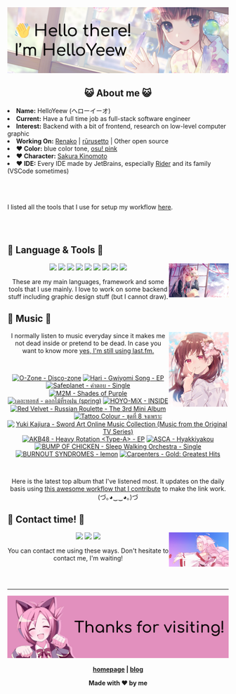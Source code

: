 <img src="welcome-banner.png" alt="Welcome!">

<h2 align="center">😺 About me 😺</h2> 
<!-- <href="https://music.apple.com/profile/HelloYeew"><img src="https://music-profile.rayriffy.com/theme/light.svg?uid=000318.14c819f20852410f9dbc0d2a5438f62b.0716" width="27%" align="right"></href> -->
<li><b>Name:</b> HelloYeew (ヘローイーオ)</li>
<li><b>Current:</b> Have a full time job as full-stack software engineer</li>
<li><b>Interest:</b> Backend with a bit of frontend, research on low-level computer graphic</li>
<li><b>Working On:</b> <a href="https://github.com/HelloYeew/renako">Renako</a> | <a href="https://github.com/Rurusetto/rurusetto">rūrusetto</a> | Other open source</li>
<li><b>❤️ Color:</b> blue color tone, <a href="https://www.color-hex.com/color-palette/104633">osu! pink</a></li>
<li><b>❤️ Character:</b> <a href="https://ccsakura.fandom.com/wiki/Sakura_Kinomoto">Sakura Kinomoto</a></li>
<li><b>❤️ IDE:</b> Every IDE made by JetBrains, especially <a href="https://www.jetbrains.com/rider/">Rider</a> and its family</li> (VSCode sometimes)
<br>
<br>
<br>
<br>

<p>I listed all the tools that I use for setup my workflow <a href="https://github.com/HelloYeew/workflow-setup">here</a>.</p>

<br>
<br>

## 📇 Language & Tools 📇

<img src="knowledge-pic.png" width="27%" align="right">
<p align="center"><img src="https://img.shields.io/badge/-python-3776AB.svg?&style=for-the-badge&logo=python&logoColor=white"/> <img src="https://img.shields.io/badge/-django-092E20.svg?&style=for-the-badge&logo=django&logoColor=white"/> <img src="https://img.shields.io/badge/-csharp-239120.svg?&style=for-the-badge&logo=csharp&logoColor=white"/> <img src="https://img.shields.io/badge/-javascript-F7DF1E.svg?&style=for-the-badge&logo=javascript&logoColor=black"/> <img src="https://img.shields.io/badge/-typescript-3178C6.svg?&style=for-the-badge&logo=typescript&logoColor=white"/> <img src="https://img.shields.io/badge/java-007396.svg?&style=for-the-badge&logo=java&logoColor=white"/> <img src="https://img.shields.io/badge/-html5-E34F26.svg?&style=for-the-badge&logo=html5&logoColor=white"/> <img src="https://img.shields.io/badge/-css3-1572B6.svg?&style=for-the-badge&logo=css3&logoColor=white"/> <img src="https://img.shields.io/badge/-tailwind CSS-06B6D4.svg?&style=for-the-badge&logo=Tailwind CSS&logoColor=white"/>

<p align="center">These are my main languages, framework and some tools that I use mainly. I love to work on some backend stuff including graphic design stuff (but I cannot draw).</p>

## 🎵 Music 🎵

<img src="music-pic.png" width="27%" align="right">

<p align="center">I normally listen to music everyday since it makes me not dead inside or pretend to be dead. In case you want to know more <a href="https://www.last.fm/user/HelloYeew">yes, I'm still using last.fm.</p>
  
<br>

<!-- lastfm -->
<p align="center"><a href="https://www.last.fm/music/O-Zone/Disco-zone"><img src="https://lastfm.freetls.fastly.net/i/u/64s/d606d0e2f9bbe75ef87fb270f9268299.jpg" title="O-Zone - Disco-zone"></a> <a href="https://www.last.fm/music/Hari/Gwiyomi+Song+-+EP"><img src="https://lastfm.freetls.fastly.net/i/u/64s/33324441d0b447b4c702ade9b1f3f815.jpg" title="Hari - Gwiyomi Song - EP"></a> <a href="https://www.last.fm/music/Safeplanet/%E0%B8%84%E0%B8%B3%E0%B8%95%E0%B8%AD%E0%B8%9A+-+Single"><img src="https://lastfm.freetls.fastly.net/i/u/64s/63f719aadc97d9aeed4c28900c37b064.jpg" title="Safeplanet - คำตอบ - Single"></a> <a href="https://www.last.fm/music/M2M/Shades+of+Purple"><img src="https://lastfm.freetls.fastly.net/i/u/64s/6adde2439c704db898b11b3d9bbda9b9.png" title="M2M - Shades of Purple"></a> <a href="https://www.last.fm/music/%E0%B9%80%E0%B8%94%E0%B8%AD%E0%B8%B0%E0%B8%97%E0%B8%AD%E0%B8%A2%E0%B8%AA%E0%B9%8C/%E0%B8%94%E0%B8%AD%E0%B8%81%E0%B9%84%E0%B8%A1%E0%B9%89%E0%B8%97%E0%B8%B5%E0%B9%88%E0%B8%A3%E0%B8%AD%E0%B8%9D%E0%B8%99+(spring)"><img src="https://lastfm.freetls.fastly.net/i/u/64s/71f0362378cc9de1f913d94bbc48cae9.jpg" title="เดอะทอยส์ - ดอกไม้ที่รอฝน (spring)"></a> <a href="https://www.last.fm/music/HOYO-MiX/INSIDE"><img src="https://lastfm.freetls.fastly.net/i/u/64s/1d1842f08fd660fcaa77245a4fdadb9a.png" title="HOYO-MiX - INSIDE"></a> <a href="https://www.last.fm/music/Red+Velvet/Russian+Roulette+-+The+3rd+Mini+Album"><img src="https://lastfm.freetls.fastly.net/i/u/64s/fc792422929af7a27deb96cb907dd28a.png" title="Red Velvet - Russian Roulette - The 3rd Mini Album"></a> <a href="https://www.last.fm/music/Tattoo+Colour/%E0%B8%8A%E0%B8%B8%E0%B8%94%E0%B8%97%E0%B8%B5%E0%B9%88+8+%E0%B8%88%E0%B8%87%E0%B9%80%E0%B8%9E%E0%B8%A3%E0%B8%B2%E0%B8%B0"><img src="https://lastfm.freetls.fastly.net/i/u/64s/5c7eff9e7ab59d76433adaeaacc399d3.jpg" title="Tattoo Colour - ชุดที่ 8 จงเพราะ"></a> <a href="https://www.last.fm/music/Yuki+Kajiura/Sword+Art+Online+Music+Collection+(Music+from+the+Original+TV+Series)"><img src="https://lastfm.freetls.fastly.net/i/u/64s/7f0460ce1f34ce6576b7e482ed2ce00b.jpg" title="Yuki Kajiura - Sword Art Online Music Collection (Music from the Original TV Series)"></a> <a href="https://www.last.fm/music/AKB48/Heavy+Rotation+%3CType-A%3E+-+EP"><img src="https://lastfm.freetls.fastly.net/i/u/64s/388cbeb252a8a9bc500db279dda92e42.jpg" title="AKB48 - Heavy Rotation <Type-A> - EP"></a> <a href="https://www.last.fm/music/ASCA/Hyakkiyakou"><img src="https://lastfm.freetls.fastly.net/i/u/64s/bec464ae1ec78f9c05319c3d43894bfc.jpg" title="ASCA - Hyakkiyakou"></a> <a href="https://www.last.fm/music/BUMP+OF+CHICKEN/Sleep+Walking+Orchestra+-+Single"><img src="https://lastfm.freetls.fastly.net/i/u/64s/f7b6787c2092cfdcf9c4b28fd8fe55bd.jpg" title="BUMP OF CHICKEN - Sleep Walking Orchestra - Single"></a> <a href="https://www.last.fm/music/BURNOUT+SYNDROMES/lemon"><img src="https://lastfm.freetls.fastly.net/i/u/64s/8342aba80040b5f4dc8e42326ec6b3c6.jpg" title="BURNOUT SYNDROMES - lemon"></a> <a href="https://www.last.fm/music/Carpenters/Gold:+Greatest+Hits"><img src="https://lastfm.freetls.fastly.net/i/u/64s/3ee97a973d18f57eed8fb49f740385df.jpg" title="Carpenters - Gold: Greatest Hits"></a> </p>

<br>

<p align="center">Here is the latest top album that I've listened most. It updates on the daily basis using <a href="https://github.com/melipass/lastfm-to-markdown/">this awesome workflow that I contribute</a> to make the link work. (づ｡◕‿‿◕｡)づ</p>

## 📝 Contact time! 📝

<img src="contact-pic.png" width="27%" align="right">

<p align="center"><a href="https://twitter.com/nonggummud" target="_blank"><img src="https://img.shields.io/badge/-nonggummud-1DA1F2.svg?&style=for-the-badge&logo=Twitter&logoColor=white"/></a> <a href="https://www.linkedin.com/in/helloyeew" target="_blank"><img src="https://img.shields.io/badge/-helloyeew-0A66C2.svg?&style=for-the-badge&logo=linkedin&logoColor=white"/></a> <a href="https://music.apple.com/profile/HelloYeew" target="_blank"><img src="https://img.shields.io/badge/-Apple Music-FC3C44.svg?&style=for-the-badge&logo=Apple&logoColor=white"/></a></p>

<p align="center">You can contact me using these ways. Don't hesitate to contact me, I'm waiting!</p>
<br>
<br>

---

<img src="bye-banner.png" alt="Thanks for visiting!">

<p align="center"><b><a href="https://helloyeew.dev">homepage</a> | <b><a href="https://helloyeew.dev/blog">blog</a></p>

<p align="center">Made with ❤️ by me</p>

